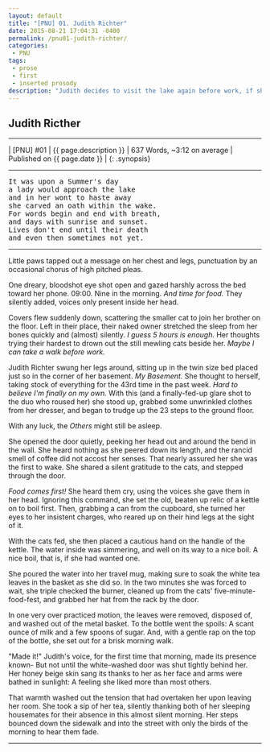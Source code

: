 ```yaml
---
layout: default
title: "[PNU] 01. Judith Richter"
date: 2015-08-21 17:04:31 -0400
permalink: /pnu01-judith-richter/
categories:
 - PNU
tags:
 - prose
 - first
 - inserted prosody
description: "Judith decides to visit the lake again before work, if she can make it out of the house in time."
---
```


## Judith Ricther

***

| [PNU] #01 | {{ page.description }} | 637 Words, ~3:12 on average | Published on {{ page.date }} |
{: .synopsis}

***

<pre>
It was upon a Summer's day
a lady would approach the lake
and in her wont to haste away
she carved an oath within the wake.
For words begin and end with breath,
and days with sunrise and sunset.
Lives don't end until their death
and even then sometimes not yet.
</pre>

***

Little paws tapped out a message on her chest and legs, punctuation by
an occasional chorus of high pitched pleas.

One dreary, bloodshot eye shot open and gazed harshly across the bed
toward her phone. 09:00. Nine in the morning. *And time for food.*
They silently added, voices only present inside her head.

Covers flew suddenly down, scattering the smaller cat to join her
brother on the floor. Left in their place, their naked owner stretched
the sleep from her bones quickly and (almost) silently. *I guess 5
hours is enough.* Her thoughts trying their hardest to drown out the
still mewling cats beside her. *Maybe I can take a walk before work.*

Judith Richter swung her legs around, sitting up in the twin size bed
placed just so in the corner of her basement. *My Basement.* She
thought to herself, taking stock of everything for the 43rd time in
the past week. *Hard to believe I'm finally on my own.* With this (and
a finally-fed-up glare shot to the duo who roused her) she stood up,
grabbed some unwrinkled clothes from her dresser, and began to trudge
up the 23 steps to the ground floor.

With any luck, the *Others* might still be asleep.

She opened the door quietly, peeking her head out and around the bend
in the wall. She heard nothing as she peered down its length, and the
rancid smell of coffee did not accost her senses. That nearly assured
her she was the first to wake. She shared a silent gratitude to the
cats, and stepped through the door.

*Food comes first!* She heard them cry, using the voices she gave them
 in her head. Ignoring this command, she set the old, beaten up relic
 of a kettle on to boil first. Then, grabbing a can from the cupboard,
 she turned her eyes to her insistent charges, who reared up on their
 hind legs at the sight of it.

With the cats fed, she then placed a cautious hand on the handle of
the kettle. The water inside was simmering, and well on its way to a
nice boil. A nice boil, that is, if she had wanted one.

She poured the water into her travel mug, making sure to soak the
white tea leaves in the basket as she did so. In the two minutes she
was forced to wait, she triple checked the burner, cleaned up from the
cats' five-minute-food-fest, and grabbed her hat from the rack by the
door.

In one very over practiced motion, the leaves were removed, disposed
of, and washed out of the metal basket. To the bottle went the spoils:
A scant ounce of milk and a few spoons of sugar. And, with a gentle
rap on the top of the bottle, she set out for a brisk morning walk.

"Made it!" Judith's voice, for the first time that morning, made its
presence known- But not until the white-washed door was shut tightly
behind her. Her honey beige skin sang its thanks to her as her face
and arms were bathed in sunlight: A feeling she liked more than most
others.

That warmth washed out the tension that had overtaken her upon leaving
her room. She took a sip of her tea, silently thanking both of her
sleeping housemates for their absence in this almost silent morning.
Her steps bounced down the sidewalk and into the street with only the
birds of the morning to hear them fade.

***
